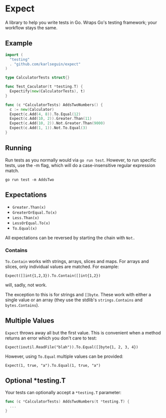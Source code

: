 # Expect

A library to help you write tests in Go. Wraps Go's testing framework; your workflow stays the same.

## Example

```go
import (
  "testing"
  . "github.com/karlseguin/expect"
)

type CalculatorTests struct{}

func Test_Caculator(t *testing.T) {
  Expectify(new(CalculatorTests), t)
}

func (c *CalculatorTests) AddsTwoNumbers() {
  c := new(Calculator)
  Expect(c.Add(4, 8)).To.Equal(12)
  Expect(c.Add(10, 2)).Greater.Than(11)
  Expect(c.Add(10, 2)).Not.Greater.Than(9000)
  Expect(c.Add(1, 1)).Not.To.Equal(3)
}
```

## Running

Run tests as you normally would via `go run test`. However, to run specific tests, use the -m flag, which will do a case-insensitive regular expression match.

    go run test -m AddsTwo

## Expectations

* `Greater.Than(x)`
* `GreaterOrEqual.To(x)`
* `Less.Than(x)`
* `LessOrEqual.To(x)`
* `To.Equal(x)`

All expectations can be reversed by starting the chain with `Not.`

### Contains

`To.Contain` works with strings, arrays, slices and maps. For arrays and slices, only individual values are matched. For example:

    Expect([]int{1,2,3}).To.Contain([]int{1,2})

will, sadly, not work.

The exception to this is for strings and `[]byte`. These work with either a single value or an array (they use the stdlib's `strings.Contains` and `bytes.Contains`).


## Multiple Values

`Expect` throws away all but the first value. This is convenient when a method returns an error which you don't care to test:

    Expect(ioutil.ReadFile("blah")).To.Equal([]byte{1, 2, 3, 4})

However, using `To.Equal` multiple values can be provided:

    Expect(1, true, "a").To.Equal(1, true, "a")

## Optional *testing.T

Your tests can optionally accept a `*testing.T` parameter:

```go
func (c *CalculatorTests) AddsTwoNumbers(t *testing.T) {
  ...
}
```
